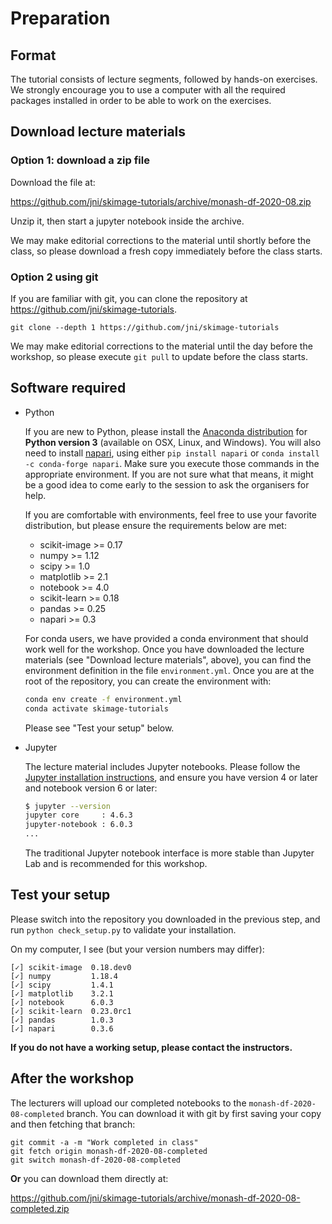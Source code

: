 # Preparation

## Format

The tutorial consists of lecture segments, followed by hands-on
exercises. We strongly encourage you to use a computer with all the
required packages installed in order to be able to work on the exercises.

## Download lecture materials

### Option 1: download a zip file

Download the file at:

https://github.com/jni/skimage-tutorials/archive/monash-df-2020-08.zip

Unzip it, then start a jupyter notebook inside the archive.

We may make editorial corrections to the material until shortly before the
class, so please download a fresh copy immediately before the class starts.

### Option 2 using git

If you are familiar with git, you can clone the repository at
https://github.com/jni/skimage-tutorials.

```
git clone --depth 1 https://github.com/jni/skimage-tutorials
```

We may make editorial corrections to the material until the day before
the workshop, so please execute `git pull` to update before the class starts.

## Software required

- Python

  If you are new to Python, please install the
  [Anaconda distribution](https://www.anaconda.com/distribution/) for
  **Python version 3** (available on OSX, Linux, and Windows).
  You will also need to install [napari](https://napari.org), using
  either `pip install napari` or `conda install -c conda-forge napari`.
  Make sure you execute those commands in the appropriate environment. If you
  are not sure what that means, it might be a good idea to come early to the
  session to ask the organisers for help.

  If you are comfortable with environments, feel free to use your favorite
  distribution, but please ensure the requirements below are met:

  - scikit-image >= 0.17
  - numpy >= 1.12
  - scipy >= 1.0
  - matplotlib >= 2.1
  - notebook >= 4.0
  - scikit-learn >= 0.18
  - pandas >= 0.25
  - napari >= 0.3

  For conda users, we have provided a conda environment that should work well
  for the workshop. Once you have downloaded the lecture materials (see
  "Download lecture materials", above), you can find the environment definition
  in the file `environment.yml`. Once you are at the root of the repository,
  you can create the environment with:

  ```bash
  conda env create -f environment.yml
  conda activate skimage-tutorials
  ```

  Please see "Test your setup" below.

- Jupyter

  The lecture material includes Jupyter notebooks.  Please follow the
  [Jupyter installation instructions](http://jupyter.readthedocs.io/en/latest/install.html),
  and ensure you have version 4 or later and notebook version 6 or later:

  ```bash
  $ jupyter --version
  jupyter core     : 4.6.3
  jupyter-notebook : 6.0.3
  ...
  ```

  The traditional Jupyter notebook interface is more stable than Jupyter Lab and is recommended for this workshop.

## Test your setup

Please switch into the repository you downloaded in the previous step,
and run `python check_setup.py` to validate your installation.

On my computer, I see (but your version numbers may differ):

```
[✓] scikit-image  0.18.dev0
[✓] numpy         1.18.4
[✓] scipy         1.4.1
[✓] matplotlib    3.2.1
[✓] notebook      6.0.3
[✓] scikit-learn  0.23.0rc1
[✓] pandas        1.0.3
[✓] napari        0.3.6
```

**If you do not have a working setup, please contact the instructors.**

## After the workshop

The lecturers will upload our completed notebooks to the
`monash-df-2020-08-completed` branch. You can download it with git by first
saving your copy and then fetching that branch:

```
git commit -a -m "Work completed in class"
git fetch origin monash-df-2020-08-completed
git switch monash-df-2020-08-completed
```

**Or** you can download them directly at:

https://github.com/jni/skimage-tutorials/archive/monash-df-2020-08-completed.zip


